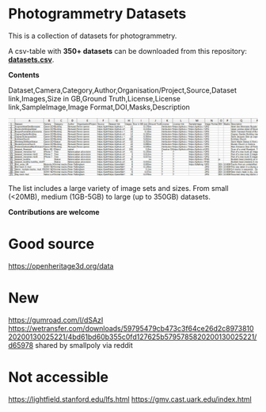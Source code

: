# Photogrammetry Datasets

This is a collection of datasets for photogrammetry.

A csv-table with **350+ datasets** can be downloaded from this repository: [**datasets.csv**](./datasets.csv).

**Contents**

Dataset,Camera,Category,Author,Organisation/Project,Source,Dataset link,Images,Size in GB,Ground Truth,License,License link,SampleImage,Image Format,DOI,Masks,Description

![Preview](csvpreview.JPG)

The list includes a large variety of image sets and sizes.
From small (<20MB), medium (1GB-5GB) to large (up to 350GB) datasets.

**Contributions are welcome**


# Good source

https://openheritage3d.org/data

# New

https://gumroad.com/l/dSAzI https://wetransfer.com/downloads/59795479cb473c3f64ce26d2c897381020200130025221/4bd61bd60b355c0fd127625b5795785820200130025221/d65978 shared by smallpoly via reddit




# Not accessible
https://lightfield.stanford.edu/lfs.html
https://gmv.cast.uark.edu/index.html
